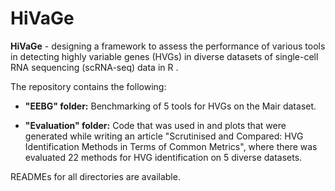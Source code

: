 # HiVaGe

**HiVaGe** - designing a framework to assess the performance of various tools in detecting highly variable genes (HVGs) in diverse datasets of single-cell RNA sequencing (scRNA-seq) data in R .

The repository contains the following:

- **"EEBG" folder:** Benchmarking of 5 tools for HVGs on the Mair dataset.

- **"Evaluation" folder:** Code that was used in and plots that were generated while writing an article "Scrutinised and Compared: HVG Identification Methods in Terms of Common Metrics", where there was evaluated 22 methods for HVG identification on 5 diverse datasets.

READMEs for all directories are available.



